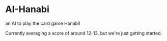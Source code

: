 # AI-Hanabi
an AI to play the card game Hanabi!

Currently averaging a score of around 12-13, but we're just getting started.
